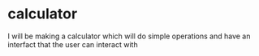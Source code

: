 # calculator

I will be making a calculator which will do simple operations and have an interfact that the user can interact with